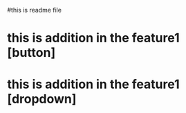 #this is readme file
# this is addition in the feature1 [button]
# this is addition in the feature1 [dropdown]
